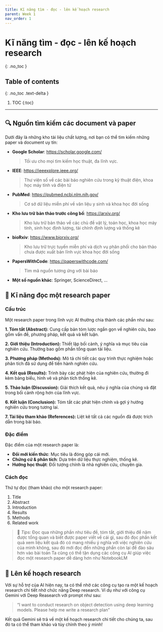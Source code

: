 ```yaml
---
title: Kĩ năng tìm - đọc - lên kế hoạch research
parent: Week 1
nav_order: 1
---
```


# Kĩ năng tìm - đọc - lên kế hoạch research
{: .no_toc }

## Table of contents
{: .no_toc .text-delta }

1. TOC
{:toc}

---

## 🔍 Nguồn tìm kiếm các document và paper
Dưới đây là những kho tài liệu chất lượng, nơi bạn có thể tìm kiếm những paper và document uy tín:
- **Google Scholar**: https://scholar.google.com/
  > Tối ưu cho mọi tìm kiếm học thuật, đa lĩnh vực.
- **IEEE**: https://ieeexplore.ieee.org/
  > Thư viện số về các bài báo nghiên cứu trong kỹ thuật điện, khoa học máy tính và điện tử
- **PubMed**: https://pubmed.ncbi.nlm.nih.gov/
  > Cơ sở dữ liệu miễn phí về văn liệu y sinh và khoa học đời sống
- **Kho lưu trữ bản thảo trước công bố**: https://arxiv.org/
  > Kho lưu trữ bản thảo về các chủ đề vật lý, toán học, khoa học máy tính, sinh học định lượng, tài chính định lượng và thống kê
- **bioRxiv**: https://www.biorxiv.org/
  > Kho lưu trữ trực tuyến miễn phí và dịch vụ phân phối cho bản thảo chưa được xuất bản lĩnh vực khoa học đời sống
- **PapersWithCode**: https://paperswithcode.com/
  > Tìm mã nguồn tương ứng với bài báo
- **Một số nguồn khác**: Springer, ScienceDirect, ...

## 📖 Kĩ năng đọc một research paper
### Cấu trúc
Một research paper trong lĩnh vực AI thường chia thành các phần như sau:

**1. Tóm tắt (Abstract):** Cung cấp bản tóm lược ngắn gọn về nghiên cứu, bao gồm vấn đề, phương pháp, kết quả và kết luận.

**2. Giới thiệu (Introduction):** Thiết lập bối cảnh, ý nghĩa và mục tiêu của nghiên cứu. Thường bao gồm phần tổng quan tài liệu.

**3. Phương pháp (Methods):** Mô tả chi tiết các quy trình thực nghiệm hoặc phân tích đã sử dụng để tiến hành nghiên cứu.

**4. Kết quả (Results):** Trình bày các phát hiện của nghiên cứu, thường đi kèm bảng biểu, hình vẽ và phân tích thống kê.

**5. Thảo luận (Discussion):** Giải thích kết quả, nêu ý nghĩa của chúng và đặt trong bối cảnh rộng hơn của lĩnh vực.

**6. Kết luận (Conclusion):** Tóm tắt các phát hiện chính và gợi ý hướng nghiên cứu trong tương lai.

**7. Tài liệu tham khảo (References):** Liệt kê tất cả các nguồn đã được trích dẫn trong bài báo.

### Đặc điểm
Đặc điểm của một research paper là:
- **Đổi mới kiến thức**: Mục tiêu là đóng góp cái mới.
- **Chứng cứ & phân tích**: Dựa trên dữ liệu thực nghiệm, thống kê.
- **Hướng học thuật**: Đối tượng chính là nhà nghiên cứu, chuyên gia.

### Cách đọc
Thứ tự đọc (tham khảo) cho một research paper:
1. Title
2. Abstract
3. Introduction
4. Results
5. Methods
6. Related work
> 📌 _Tips:_ Đọc qua những phần như tiêu đề, tóm tắt, giới thiệu để năm được tổng quan và biết được paper viết về cái gì, sau đó đọc phần kết quả xem liệu kết quả đó có mang nhiều ý nghĩa với việc nghiên cứu của mình không, sau đó mới đọc đến những phần còn lại để đào sâu hơn vào bài toán
Ta cũng có thể tận dụng các công cụ AI giúp việc đọc một research paper dễ dàng hơn như NotebookLM

## 🚀 Lên kế hoạch research
Với sự hỗ trợ của AI hiện nay, ta có thể nhờ các công cụ tạo ra một kế hoạch research chi tiết nhờ chức năng Deep research. Ví dụ như với công cụ Gemini với Deep Reasearch với prompt như sau:

> “I want to conduct research on object detection using deep learning models. Please help me write a research plan”

Kết quả Gemini sẽ trả về một kế hoạch research chi tiết cho chúng ta, sau đó ta có thể tham khảo và tùy chỉnh theo ý mình!
